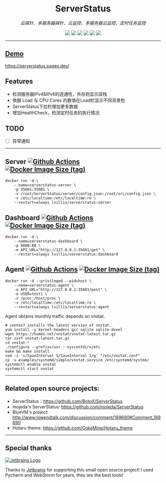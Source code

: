 <div align="center">

# ServerStatus
*云探针、多服务器探针、云监控、多服务器云监控、定时任务监控*

[![](https://img.shields.io/badge/Python-3.9-blue?style=flat-square)](https://github.com/lvillis/serverstatus)
[![](https://img.shields.io/badge/Vue-3-blue?style=flat-square)](https://github.com/lvillis/serverstatus)
[![](https://img.shields.io/github/license/lvillis/serverstatus?style=flat-square)](https://github.com/lvillis/serverstatus)
[![](https://img.shields.io/github/repo-size/lvillis/serverstatus?style=flat-square&color=328657)](https://github.com/lvillis/serverstatus)
[![](https://img.shields.io/github/last-commit/lvillis/serverstatus?style=flat-square&label=commits)](https://github.com/lvillis/serverstatus)
[![](https://img.shields.io/docker/pulls/lvillis/serverstatus?style=flat-square)](https://github.com/lvillis/serverstatus)

</div>

---
## <a href="https://serverstatus.pages.dev/">Demo</a>
https://serverstatus.pages.dev/
## Features

* 检测服务器IPv4&IPv6的连通性，共存则显示双栈
* 依据 Load 与 CPU Cores 的数值在Load栏显示不同背景色
* ServerStatus下拉栏增加更多数据
* 增加HealthCheck，检测定时任务的执行情况

## TODO

- [ ] 异常通知

---

## Server [![Github Actions](https://img.shields.io/github/workflow/status/lvillis/serverstatus/Docker%20server?style=flat-square)](https://github.com/lvillis/serverstatus/actions) [![Docker Image Size (tag)](https://img.shields.io/docker/image-size/lvillis/serverstatus/server?style=flat-square)](https://hub.docker.com)

```
docker run -d \
    --name=serverstatus-server \
    -p 35601:35601 \
    -v /root/ServerStatus/server/config.json:/root/src/config.json \
    -v /etc/localtime:/etc/localtime:ro \
    --restart=always lvillis/serverstatus:server
```

## Dashboard [![Github Actions](https://img.shields.io/github/workflow/status/lvillis/serverstatus/Docker%20dashboard?style=flat-square)](https://github.com/lvillis/serverstatus/actions) [![Docker Image Size (tag)](https://img.shields.io/docker/image-size/lvillis/serverstatus/dashboard?style=flat-square)](https://hub.docker.com)

```
docker run -d \
    --name=serverstatus-dashboard \
    -p 8080:80 \
    -e API_URL="http://127.0.0.1:35601/get" \
    --restart=always lvillis/serverstatus:dashboard
```

## Agent [![Github Actions](https://img.shields.io/github/workflow/status/lvillis/serverstatus/Docker%20agent?style=flat-square)](https://github.com/lvillis/serverstatus/actions) [![Docker Image Size (tag)](https://img.shields.io/docker/image-size/lvillis/serverstatus/agent?style=flat-square)](https://hub.docker.com)

```
docker run -d --privileged --pid=host \
    --name=serverstatus-agent \
    -e API_URL="http://127.0.0.1:35601/post" \
    -e USER=test1 \
    -v /proc:/host/proc \
    -v /etc/localtime:/etc/localtime:ro \
    --restart=always lvillis/serverstatus:agent
```

Agent obtains monthly traffic depends on vnstat.

```
# centos7 installs the latest version of vnstat.
yum install -y kernel-headers gcc sqlite sqlite-devel
wget https://humdi.net/vnstat/vnstat-latest.tar.gz
tar zxvf vnstat-latest.tar.gz
cd vnstat-*
./configure --prefix=/usr --sysconfdir=/etc
make && make install
sed -i 's/SaveInterval 5/SaveInterval 1/g' "/etc/vnstat.conf"
cp -v examples/systemd/simple/vnstat.service /etc/systemd/system/
systemctl enable vnstat
systemctl start vnstat
```

---

## Related open source projects:

* ServerStatus：https://github.com/BotoX/ServerStatus
* mojeda's ServerStatus: https://github.com/mojeda/ServerStatus
  <!-- markdown-link-check-disable-next-line -->
* BlueVM's project: http://www.lowendtalk.com/discussion/comment/169690#Comment_169690
* Hotaru theme: https://github.com/CokeMine/Hotaru_theme

---

## Special thanks

[![Jetbrains Logo](https://krwu.github.io/img/jetbrains.svg)](https://www.jetbrains.com/?from=serverstatus)

Thanks to [Jetbrains](https://www.jetbrains.com/?from=serverstatus) for supporting this small open source project! I
used Pycharm and WebStorm for years, they are the best tools!